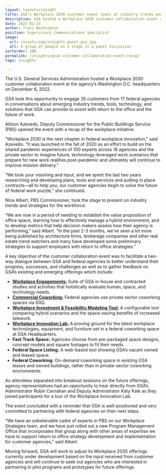 ```yaml
---
layout: layouts/insight
title: GSA’s Workplace 2030 customer event looks at industry trends and space solutions
description: GSA hosted a Workplace 2030 customer collaboration event and engaged federal agencies in conversations around emerging trends, tools, technology, and solutions to assist with return to office and the future of work.
date: 2023-01-23
author: Traci Washington
position: Supervisory Communications Specialist
image:
  url: /assets/img/insights-guest-gsa.jpg
  alt: A group of people on a stage in a panel discussion
sortorder: 100
permalink: /insights/gsas-customer-collaboration-event-recap/
tags: insights

---
```


The U.S. General Services Administration hosted a Workplace 2030 customer collaboration event at the agency’s Washington D.C. headquarters on December 6, 2022.

GSA took this opportunity to engage 35 customers from 17 federal agencies in conversations about emerging industry trends, tools, technology, and solutions that GSA can provide to assist with return to the office and the future of work.

Allison Azevedo, Deputy Commissioner for the Public Buildings Service (PBS) opened the event with a recap of the workplace initiative.

“Workplace 2030 is the next chapter in federal workplace innovation,” said Azevedo. “It was launched in the fall of 2020 as an effort to build on the shared pandemic experiences of 100 experts across 18 agencies and the private sector to imagine future, technology-leveraged work scenarios that prepare for new work realities post-pandemic and ultimately will continue to improve mission delivery.”

“We took your visioning and input, and we spent the last two years researching and developing plans, tools and services and putting in place contracts—all to help you, our customer agencies begin to solve the future of federal work puzzle,” she continued.

Nina Albert, PBS Commissioner, took the stage to present on industry trends and strategies for the workforce.

“We are now in a period of needing to establish the value proposition of office space, learning how to effectively manage a hybrid environment, and to develop metrics that help decision makers assess how their agency is performing,” said Albert. “In the past 2-3 months, we’ve seen a lot more being published by architecture firms, brokerage companies and other real estate trend watchers and many have developed some preliminary strategies to support employers with return to office strategies.”

A key objective of the customer collaboration event was to facilitate a two-way dialogue between GSA and federal agencies to better understand their progress, successes, and challenges as well as to gather feedback on GSA’s existing and emerging offerings which include:

- [**Workplace Engagements:**](/offerings/workplace-engagements/) Suite of GSA in-house and contracted studies and activities that holistically evaluate human, space, and technology needs.
- [**Commercial Coworking:**](/offerings/commercial-coworking/) Federal agencies use private sector coworking spaces via IDIQ.
- [**Workplace Investment & Feasibility Modeling Tool:**](/offerings/modeling-tool/) A configurable tool comparing hybrid scenarios and the space-saving benefits of increased telework.
- [**Workplace Innovation Lab:**](/offerings/innovation-lab/) A proving ground for the latest workplace technologies, equipment, and furniture set in a federal coworking space at GSA Headquarters.
- **Fast Track Space:** Agencies choose from pre-packaged space designs, concept models and square footages to fit their needs.
- **Federal Space Listing:** A web-based tool showing GSA’s vacant owned and leased space.
- **Federal Coworking:** On-demand coworking space in existing GSA leases and owned buildings, rather than in private-sector coworking environments.

As attendees separated into breakout sessions on the future offerings, agency representatives had an opportunity to hear directly from GSA’s Administrator Robin Carnahan and Deputy Administrator Katy Kale as they joined participants for a tour of the Workplace Innovation Lab.

The event concluded with a reminder that GSA is well-positioned and very committed to partnering with federal agencies on their next steps.

“We have an unbelievable cadre of experts in PBS on our Workplace Strategies team, and we have just rolled out a new Program Management Office that incorporates that group along with other areas of expertise we have to support return to office strategy development and implementation for customer agencies,” said Albert.

Moving forward, GSA will work to adjust its Workplace 2030 offerings currently under development based on the input received from customer agencies and will continue to seek out agencies who are interested in partnering in pilot programs and prototypes for future offerings.
